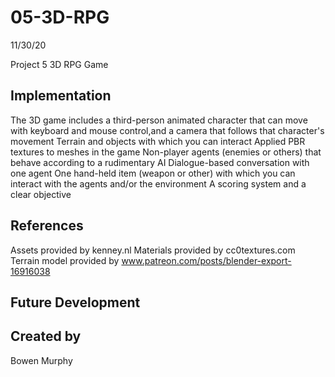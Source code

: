 # 05-3D-RPG
11/30/20

Project 5 3D RPG Game 

## Implementation

The 3D game includes a third-person animated character that can move with keyboard and mouse control,and a camera that follows that character's movement
Terrain and objects with which you can interact
Applied PBR textures to meshes in the game
Non-player agents (enemies or others) that behave according to a rudimentary AI
Dialogue-based conversation with one agent 
One hand-held item (weapon or other) with which you can interact with the agents and/or the environment
A scoring system and a clear objective

## References

Assets provided by kenney.nl
Materials provided by cc0textures.com
Terrain model provided by www.patreon.com/posts/blender-export-16916038

## Future Development

## Created by
Bowen Murphy
